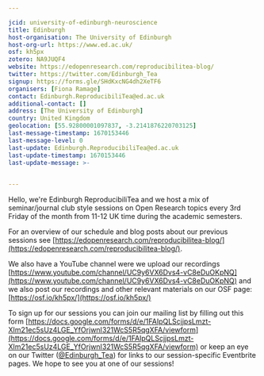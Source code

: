 ```yaml
---

jcid: university-of-edinburgh-neuroscience
title: Edinburgh
host-organisation: The University of Edinburgh
host-org-url: https://www.ed.ac.uk/
osf: kh5px
zotero: NA9JUQF4
website: https://edopenresearch.com/reproducibilitea-blog/
twitter: https://twitter.com/Edinburgh_Tea
signup: https://forms.gle/SHdKxcNG4dh2XeTF6
organisers: [Fiona Ramage]
contact: Edinburgh.ReproducibiliTea@ed.ac.uk
additional-contact: []
address: [The University of Edinburgh]
country: United Kingdom
geolocation: [55.92800001097837, -3.2141876220703125]
last-message-timestamp: 1670153446
last-message-level: 0
last-update: Edinburgh.ReproducibiliTea@ed.ac.uk
last-update-timestamp: 1670153446
last-update-message: >-
  

---
```


Hello, we're Edinburgh ReproducibiliTea and we host a mix of seminar/journal club style sessions on Open Research topics every 3rd Friday of the month from 11-12 UK time during the academic semesters. 

For an overview of our schedule and blog posts about our previous sessions see [https://edopenresearch.com/reproducibilitea-blog/](https://edopenresearch.com/reproducibilitea-blog/). 

We also have a YouTube channel were we upload our recordings [https://www.youtube.com/channel/UC9y6VX6Dvs4-vC8eDuOKpNQ](https://www.youtube.com/channel/UC9y6VX6Dvs4-vC8eDuOKpNQ) and we also post our recordings and other relevant materials on our OSF page: [https://osf.io/kh5px/](https://osf.io/kh5px/)

To sign up for our sessions you can join our mailing list by filling out this form [https://docs.google.com/forms/d/e/1FAIpQLScjjpsLmzt-XIm21ec5sUz4LGE_YfOrjwnI321WcS5R5qgXFA/viewform](https://docs.google.com/forms/d/e/1FAIpQLScjjpsLmzt-XIm21ec5sUz4LGE_YfOrjwnI321WcS5R5qgXFA/viewform) or keep an eye on our Twitter ([@Edinburgh_Tea](https://twitter.com/Edinburgh_Tea)) for links to our session-specific Eventbrite pages. We hope to see you at one of our sessions!
